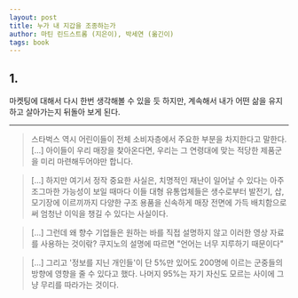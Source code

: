 ```yaml
---
layout: post
title: 누가 내 지갑을 조종하는가
author: 마틴 린드스트롬 (지은이), 박세연 (옮긴이)
tags: book
---
```


## 1.

마켓팅에 대해서 다시 한번 생각해볼 수 있을 듯 하지만, 계속해서 내가 어떤 삶을 유지하고 살아가는지 뒤돌아 보게 된다.

----

> 스타벅스 역시 어린이들이 전체 소비자층에서 주요한 부분을 차지한다고 말한다. [...] 아이들이 우리 매장을 찾아온다면, 우리는 그 연령대에 맞는 적당한 제품군을 미리 마련해두어야만 합니다.

> [...] 하지만 여기서 정작 중요한 사실은, 치명적인 재난이 일어날 수 있다는 아주 조그마한 가능성이 보일 때마다 이들 대형 유통업체들은 생수로부터 발전기, 삽, 모기장에 이르끼까지 다양한 구조 용품을 신속하게 매장 전면에 가득 배치함으로써 엄청난 이익을 챙길 수 있다는 사실이다.

> [...] 그런데 왜 향수 기업들은 원하는 바를 직접 설명하지 않고 이러한 영상 자료를 사용하는 것이띾? 쿠지노의 설명에 따르면 "언어는 너무 지루하기 때문이다"

> [...] 그리고 '정보를 지닌 개인들'이 단 5%만 있어도 200명에 이르는 군중들의 방향에 영향을 줄 수 있다고 했다. 나머지 95%는 자기 자신도 모르는 사이에 그냥 무리를 따라가는 것이다.


